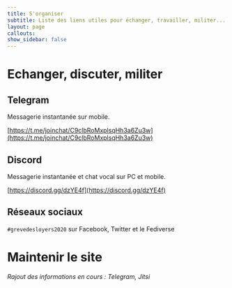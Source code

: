 ```yaml
---
title: S'organiser
subtitle: Liste des liens utiles pour échanger, travailler, militer... bref : s'organiser
layout: page
callouts: 
show_sidebar: false
---
```


# Echanger, discuter, militer

## Telegram

Messagerie instantanée sur mobile.

[https://t.me/joinchat/C9clbRoMxplsqHh3a6Zu3w](https://t.me/joinchat/C9clbRoMxplsqHh3a6Zu3w)

## Discord

Messagerie instantanée et chat vocal sur PC et mobile.

[https://discord.gg/dzYE4f](https://discord.gg/dzYE4f)

## Réseaux sociaux

`#grevedesloyers2020` sur Facebook, Twitter et le Fediverse

# Maintenir le site

*Rajout des informations en cours : Telegram, Jitsi*
